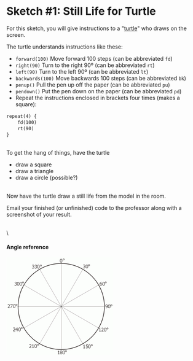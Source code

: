 # Sketch #1: Still Life for Turtle

For this sketch, you will give instructions to a "[turtle](https://brianhouse.github.io/turtle5/)" who draws on the screen.

The turtle understands instructions like these:
- `forward(100)`    Move forward 100 steps (can be abbreviated `fd`)
- `right(90)`     	Turn to the right 90º (can be abbreviated `rt`)
- `left(90)`     	Turn to the left 90º (can be abbreviated `lt`)
- `backwards(100)`  Move backwards 100 steps (can be abbreviated `bk`)
- `penup()`        	Pull the pen up off the paper (can be abbreviated `pu`)
- `pendown()`       Put the pen down on the paper (can be abbreviated `pd`)
- Repeat the instructions enclosed in brackets four times (makes a square):
```
repeat(4) {  
	fd(100)
	rt(90)
}
```


\
To get the hang of things, have the turtle
- draw a square
- draw a triangle
- draw a circle (possible?)

\
Now have the turtle draw a still life from the model in the room.

Email your finished (or unfinished) code to the professor along with a screenshot of your result.

\
\

#### Angle reference

![](degrees.gif)

